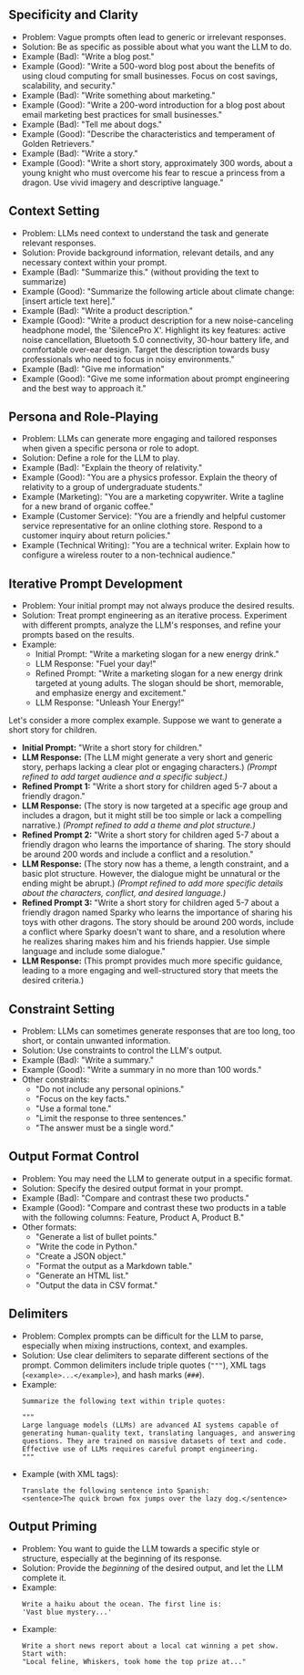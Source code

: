 ## Specificity and Clarity

*   Problem: Vague prompts often lead to generic or irrelevant responses.
*   Solution: Be as specific as possible about what you want the LLM to do.
*   Example (Bad): "Write a blog post."
*   Example (Good): "Write a 500-word blog post about the benefits of using cloud computing for small businesses. Focus on cost savings, scalability, and security."
*   Example (Bad): "Write something about marketing."
*   Example (Good): "Write a 200-word introduction for a blog post about email marketing best practices for small businesses."
*   Example (Bad): "Tell me about dogs."
*   Example (Good): "Describe the characteristics and temperament of Golden Retrievers."
*   Example (Bad): "Write a story."
*   Example (Good): "Write a short story, approximately 300 words, about a young knight who must overcome his fear to rescue a princess from a dragon.  Use vivid imagery and descriptive language."

## Context Setting

*   Problem: LLMs need context to understand the task and generate relevant responses.
*   Solution: Provide background information, relevant details, and any necessary context within your prompt.
*   Example (Bad): "Summarize this." (without providing the text to summarize)
*   Example (Good): "Summarize the following article about climate change: \[insert article text here]."
*   Example (Bad): "Write a product description."
*   Example (Good): "Write a product description for a new noise-canceling headphone model, the 'SilencePro X'.  Highlight its key features: active noise cancellation, Bluetooth 5.0 connectivity, 30-hour battery life, and comfortable over-ear design. Target the description towards busy professionals who need to focus in noisy environments."
*	Example (Bad): "Give me information"
*   Example (Good): "Give me some information about prompt engineering and the best way to approach it."

## Persona and Role-Playing

*   Problem: LLMs can generate more engaging and tailored responses when given a specific persona or role to adopt.
*   Solution: Define a role for the LLM to play.
*   Example (Bad): "Explain the theory of relativity."
*   Example (Good): "You are a physics professor. Explain the theory of relativity to a group of undergraduate students."
*   Example (Marketing): "You are a marketing copywriter. Write a tagline for a new brand of organic coffee."
*   Example (Customer Service): "You are a friendly and helpful customer service representative for an online clothing store. Respond to a customer inquiry about return policies."
*   Example (Technical Writing): "You are a technical writer. Explain how to configure a wireless router to a non-technical audience."

## Iterative Prompt Development

*   Problem: Your initial prompt may not always produce the desired results.
*   Solution: Treat prompt engineering as an iterative process. Experiment with different prompts, analyze the LLM's responses, and refine your prompts based on the results.
*   Example:
    *   Initial Prompt: "Write a marketing slogan for a new energy drink."
    *   LLM Response: "Fuel your day!"
    *   Refined Prompt: "Write a marketing slogan for a new energy drink targeted at young adults. The slogan should be short, memorable, and emphasize energy and excitement."
    *   LLM Response: "Unleash Your Energy!"

Let's consider a more complex example. Suppose we want to generate a short story for children.

*   **Initial Prompt:** "Write a short story for children."
*   **LLM Response:** (The LLM might generate a very short and generic story, perhaps lacking a clear plot or engaging characters.) *(Prompt refined to add target audience and a specific subject.)*
*   **Refined Prompt 1:** "Write a short story for children aged 5-7 about a friendly dragon."
*   **LLM Response:** (The story is now targeted at a specific age group and includes a dragon, but it might still be too simple or lack a compelling narrative.) *(Prompt refined to add a theme and plot structure.)*
*   **Refined Prompt 2:** "Write a short story for children aged 5-7 about a friendly dragon who learns the importance of sharing. The story should be around 200 words and include a conflict and a resolution."
*   **LLM Response:** (The story now has a theme, a length constraint, and a basic plot structure.  However, the dialogue might be unnatural or the ending might be abrupt.) *(Prompt refined to add more specific details about the characters, conflict, and desired language.)*
*   **Refined Prompt 3:** "Write a short story for children aged 5-7 about a friendly dragon named Sparky who learns the importance of sharing his toys with other dragons. The story should be around 200 words, include a conflict where Sparky doesn't want to share, and a resolution where he realizes sharing makes him and his friends happier. Use simple language and include some dialogue."
*   **LLM Response:** (This prompt provides much more specific guidance, leading to a more engaging and well-structured story that meets the desired criteria.)

## Constraint Setting

*   Problem: LLMs can sometimes generate responses that are too long, too short, or contain unwanted information.
*   Solution: Use constraints to control the LLM's output.
*   Example (Bad): "Write a summary."
*   Example (Good): "Write a summary in no more than 100 words."
*   Other constraints:
    *   "Do not include any personal opinions."
    *   "Focus on the key facts."
    *   "Use a formal tone."
    *   "Limit the response to three sentences."
    *   "The answer must be a single word."

## Output Format Control

*   Problem: You may need the LLM to generate output in a specific format.
*   Solution: Specify the desired output format in your prompt.
*   Example (Bad): "Compare and contrast these two products."
*   Example (Good): "Compare and contrast these two products in a table with the following columns: Feature, Product A, Product B."
*   Other formats:
    *   "Generate a list of bullet points."
    *   "Write the code in Python."
    *   "Create a JSON object."
    *   "Format the output as a Markdown table."
    *   "Generate an HTML list."
    *   "Output the data in CSV format."

## Delimiters

*   Problem:  Complex prompts can be difficult for the LLM to parse, especially when mixing instructions, context, and examples.
*   Solution: Use clear delimiters to separate different sections of the prompt.  Common delimiters include triple quotes (`"""`), XML tags (`<example>...</example>`), and hash marks (`###`).
*   Example:
    ```
    Summarize the following text within triple quotes:

    """
    Large language models (LLMs) are advanced AI systems capable of generating human-quality text, translating languages, and answering questions. They are trained on massive datasets of text and code. Effective use of LLMs requires careful prompt engineering.
    """
    ```
*   Example (with XML tags):
     ```
    Translate the following sentence into Spanish:
    <sentence>The quick brown fox jumps over the lazy dog.</sentence>
    ```

## Output Priming

*   Problem: You want to guide the LLM towards a specific style or structure, especially at the beginning of its response.
*   Solution: Provide the *beginning* of the desired output, and let the LLM complete it.
*   Example:
    ```
    Write a haiku about the ocean. The first line is:
    'Vast blue mystery...'
    ```
*   Example:
    ```
    Write a short news report about a local cat winning a pet show. Start with:
    "Local feline, Whiskers, took home the top prize at..."
    ```